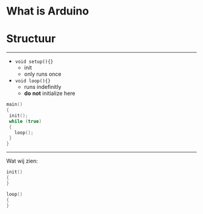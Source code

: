 # What is Arduino

# Structuur
----------------------------------------------------
-  ```void setup(){}```
     -  init 
     - only runs once
- ```void loop(){}```
  - runs indefinitly
  - **do** **not** initialize here
 ``` c
main()
{
  init();
  while (true)
  {
    loop();
  }
}
```

---

Wat wij zien:

```c
init()
{
}

loop()
{
}
```
